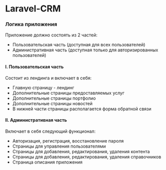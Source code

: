 # Laravel-CRM

### Логика приложения
Приложение должно состоять из 2 частей:
- Пользовательская часть (доступная для всех пользователей)
- Административная часть (доступная только для авторизированных пользователей)


#### I. Пользовательская часть
Состоит из лендинга и включает в себя:
- Главную страницу - лендинг
- Дополнительные страницы предоставляемых услуг
- Дополнительные страницы портфолио
- Дополнительные страницы новостей
- В нижней части страницы располагается форма обратной связи

#### II. Административная часть
Включает в себя следующий функционал:
- Авторизация, регистрация, восстановление пароля
- Страницы для управления пользователями
- Страницы для добавления, редактирования, удаления контента
- Страницы для добавления, редактирования, удаления справочников
- Страница описания приложения
